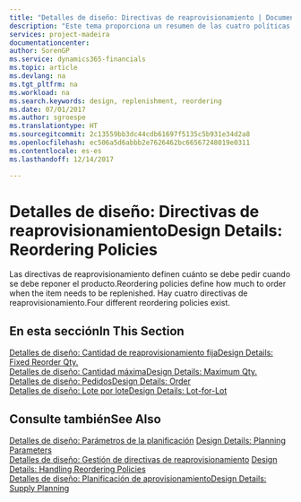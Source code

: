```yaml
---
title: "Detalles de diseño: Directivas de reaprovisionamiento | Documentos de Microsoft"
description: "Este tema proporciona un resumen de las cuatro políticas de reaprovisionamiento disponibles para la reposición."
services: project-madeira
documentationcenter: 
author: SorenGP
ms.service: dynamics365-financials
ms.topic: article
ms.devlang: na
ms.tgt_pltfrm: na
ms.workload: na
ms.search.keywords: design, replenishment, reordering
ms.date: 07/01/2017
ms.author: sgroespe
ms.translationtype: HT
ms.sourcegitcommit: 2c13559bb3dc44cdb61697f5135c5b931e34d2a8
ms.openlocfilehash: ec506a5d6abbb2e7626462bc66567248019e0311
ms.contentlocale: es-es
ms.lasthandoff: 12/14/2017

---
```

# <a name="design-details-reordering-policies"></a><span data-ttu-id="ccbac-103">Detalles de diseño: Directivas de reaprovisionamiento</span><span class="sxs-lookup"><span data-stu-id="ccbac-103">Design Details: Reordering Policies</span></span>
<span data-ttu-id="ccbac-104">Las directivas de reaprovisionamiento definen cuánto se debe pedir cuando se debe reponer el producto.</span><span class="sxs-lookup"><span data-stu-id="ccbac-104">Reordering policies define how much to order when the item needs to be replenished.</span></span> <span data-ttu-id="ccbac-105">Hay cuatro directivas de reaprovisionamiento.</span><span class="sxs-lookup"><span data-stu-id="ccbac-105">Four different reordering policies exist.</span></span>  

## <a name="in-this-section"></a><span data-ttu-id="ccbac-106">En esta sección</span><span class="sxs-lookup"><span data-stu-id="ccbac-106">In This Section</span></span>  
[<span data-ttu-id="ccbac-107">Detalles de diseño: Cantidad de reaprovisionamiento fija</span><span class="sxs-lookup"><span data-stu-id="ccbac-107">Design Details: Fixed Reorder Qty.</span></span>](design-details-fixed-reorder-qty.md)  
[<span data-ttu-id="ccbac-108">Detalles de diseño: Cantidad máxima</span><span class="sxs-lookup"><span data-stu-id="ccbac-108">Design Details: Maximum Qty.</span></span>](design-details-maximum-qty.md)  
[<span data-ttu-id="ccbac-109">Detalles de diseño: Pedidos</span><span class="sxs-lookup"><span data-stu-id="ccbac-109">Design Details: Order</span></span>](design-details-order.md)  
[<span data-ttu-id="ccbac-110">Detalles de diseño: Lote por lote</span><span class="sxs-lookup"><span data-stu-id="ccbac-110">Design Details: Lot-for-Lot</span></span>](design-details-lot-for-lot.md)  

## <a name="see-also"></a><span data-ttu-id="ccbac-111">Consulte también</span><span class="sxs-lookup"><span data-stu-id="ccbac-111">See Also</span></span>  
<span data-ttu-id="ccbac-112">[Detalles de diseño: Parámetros de la planificación](design-details-planning-parameters.md) </span><span class="sxs-lookup"><span data-stu-id="ccbac-112">[Design Details: Planning Parameters](design-details-planning-parameters.md) </span></span>  
<span data-ttu-id="ccbac-113">[Detalles de diseño: Gestión de directivas de reaprovisionamiento](design-details-handling-reordering-policies.md) </span><span class="sxs-lookup"><span data-stu-id="ccbac-113">[Design Details: Handling Reordering Policies](design-details-handling-reordering-policies.md) </span></span>  
[<span data-ttu-id="ccbac-114">Detalles de diseño: Planificación de aprovisionamiento</span><span class="sxs-lookup"><span data-stu-id="ccbac-114">Design Details: Supply Planning</span></span>](design-details-supply-planning.md)


